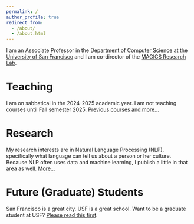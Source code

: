 ```yaml
---
permalink: /
author_profile: true
redirect_from: 
  - /about/
  - /about.html
---
```


I am an Associate Professor in the [Department of Computer Science](https://www.cs.usfca.edu/) at the [University of San Francisco](https://www.usfca.edu/) and I am co-director of the [MAGICS Research Lab](https://magics.cs.usfca.edu/).

Teaching
======
I am on sabbatical in the 2024-2025 academic year. I am not teaching courses until Fall semester 2025. [Previous courses and more...](/teaching/)

Research
======
My research interests are in Natural Language Processing (NLP), specifically what language can tell us about a person or her culture. Because NLP often uses data and machine learning, I publish a little in that area as well. [More...](/publications/)

Future (Graduate) Students
======
San Francisco is a great city. USF is a great school. Want to be a graduate student at USF? [Please read this first](/blog/).
